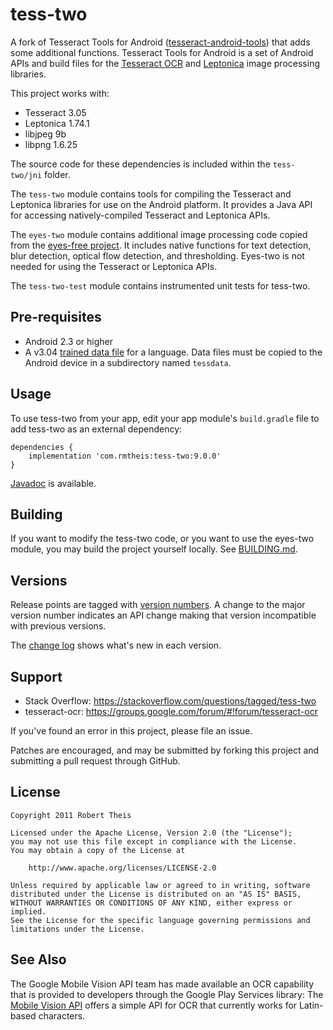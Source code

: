# tess-two

A fork of Tesseract Tools for Android 
([tesseract-android-tools][tesseract-android-tools]) that adds some
additional functions. Tesseract Tools for Android is a set of Android APIs and
build files for the [Tesseract OCR][tesseract-ocr] and [Leptonica][leptonica] 
image processing libraries.

This project works with:

 - Tesseract 3.05
 - Leptonica 1.74.1
 - libjpeg 9b
 - libpng 1.6.25
 
The source code for these dependencies is included within the
`tess-two/jni` folder. 

The `tess-two` module contains tools for compiling the Tesseract and Leptonica
libraries for use on the Android platform. It provides a Java API for accessing 
natively-compiled Tesseract and Leptonica APIs.

The `eyes-two` module contains additional image processing code copied from the
[eyes-free project][eyes-free]. It includes native functions for text detection,
blur detection, optical flow detection, and thresholding. Eyes-two is not needed
for using the Tesseract or Leptonica APIs.

The `tess-two-test` module contains instrumented unit tests for tess-two.

## Pre-requisites

* Android 2.3 or higher
* A v3.04 [trained data file][tessdata] for a language. Data files must be 
copied to the Android device in a subdirectory named `tessdata`.

## Usage

To use tess-two from your app, edit your app module's `build.gradle` file to add 
tess-two as an external dependency:

	dependencies {
	    implementation 'com.rmtheis:tess-two:9.0.0'
	}
	
[Javadoc][javadoc] is available.

## Building

If you want to modify the tess-two code, or you want to use the eyes-two module,
you may build the project yourself locally. See [BUILDING.md](BUILDING.md).


## Versions

Release points are tagged with [version numbers][semantic-versioning]. A change 
to the major version number indicates an API change making that version 
incompatible with previous versions.

The [change log](CHANGELOG.md) shows what's new in each version.

## Support

* Stack Overflow: https://stackoverflow.com/questions/tagged/tess-two
* tesseract-ocr: https://groups.google.com/forum/#!forum/tesseract-ocr

If you've found an error in this project, please file an issue.

Patches are encouraged, and may be submitted by forking this project and 
submitting a pull request through GitHub. 

## License

    Copyright 2011 Robert Theis

    Licensed under the Apache License, Version 2.0 (the "License");
    you may not use this file except in compliance with the License.
    You may obtain a copy of the License at

        http://www.apache.org/licenses/LICENSE-2.0

    Unless required by applicable law or agreed to in writing, software
    distributed under the License is distributed on an "AS IS" BASIS,
    WITHOUT WARRANTIES OR CONDITIONS OF ANY KIND, either express or implied.
    See the License for the specific language governing permissions and
    limitations under the License.

## See Also

The Google Mobile Vision API team has made available an OCR capability that is
provided to developers through the Google Play Services library: The
[Mobile Vision API][mobile-vision-api] offers a simple API for OCR that
currently works for Latin-based characters.

[tesseract-android-tools]: https://github.com/alanv/tesseract-android-tools
[tesseract-ocr]: https://github.com/tesseract-ocr/tesseract
[leptonica]: https://github.com/DanBloomberg/leptonica
[eyes-free]: https://github.com/rmtheis/eyes-free
[tessdata]: https://github.com/tesseract-ocr/tessdata/tree/3.04.00
[javadoc]: https://rmtheis.github.io/tess-two/javadoc/index.html
[semantic-versioning]: http://semver.org
[stackoverflow]: https://stackoverflow.com/
[mobile-vision-api]: https://developers.google.com/vision/
